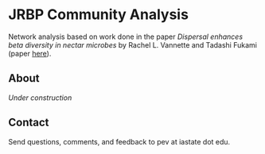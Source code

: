# JRBP Community Analysis

Network analysis based on work done in the paper *Dispersal enhances beta diversity in nectar microbes* by Rachel L. Vannette and Tadashi Fukami (paper [here][vannette_paper]).   

## About

*Under construction*

## Contact

Send questions, comments, and feedback to pev at iastate dot edu.

[vannette_paper]: https://doi.org/10.1111/ele.12787